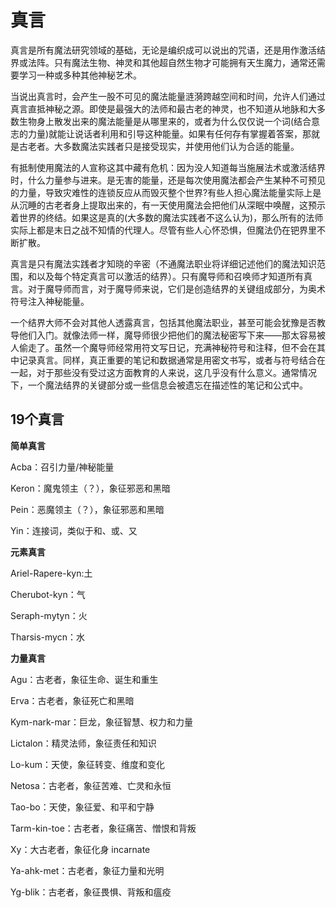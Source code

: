 # 真言

真言是所有魔法研究领域的基础，无论是编织成可以说出的咒语，还是用作激活结界或法阵。只有魔法生物、神灵和其他超自然生物才可能拥有天生魔力，通常还需要学习一种或多种其他神秘艺术。

当说出真言时，会产生一股不可见的魔法能量涟漪跨越空间和时间，允许人们通过真言直抵神秘之源。即使是最强大的法师和最古老的神灵，也不知道从地脉和大多数生物身上散发出来的魔法能量是从哪里来的，或者为什么仅仅说一个词(结合意志的力量)就能让说话者利用和引导这种能量。如果有任何存有掌握着答案，那就是古老者。大多数魔法实践者只是接受现实，并使用他们认为合适的能量。

有抵制使用魔法的人宣称这其中藏有危机：因为没人知道每当施展法术或激活结界时，什么力量参与进来。是无害的能量，还是每次使用魔法都会产生某种不可预见的力量，导致灾难性的连锁反应从而毁灭整个世界?有些人担心魔法能量实际上是从沉睡的古老者身上提取出来的，有一天使用魔法会把他们从深眠中唤醒，这预示着世界的终结。如果这是真的(大多数的魔法实践者不这么认为)，那么所有的法师实际上都是末日之战不知情的代理人。尽管有些人心怀恐惧，但魔法仍在钯界里不断扩散。

真言是只有魔法实践者才知晓的辛密（不通魔法职业将详细记述他们的魔法知识范围，和以及每个特定真言可以激活的结界）。只有魔导师和召唤师才知道所有真言。对于魔导师而言，对于魔导师来说，它们是创造结界的关键组成部分，为奥术符号注入神秘能量。

一个结界大师不会对其他人透露真言，包括其他魔法职业，甚至可能会犹豫是否教导他们入门。就像法师一样，魔导师很少把他们的魔法秘密写下来——那太容易被人偷走了。虽然一个魔导师经常用符文写日记，充满神秘符号和注释，但不会在其中记录真言。同样，真正重要的笔记和数据通常是用密文书写，或者与符号结合在一起，对于那些没有受过这方面教育的人来说，这几乎没有什么意义。通常情况下，一个魔法结界的关键部分或一些信息会被遗忘在描述性的笔记和公式中。

## 19个真言

**简单真言**

Acba：召引力量/神秘能量

Keron：魔鬼领主（？），象征邪恶和黑暗

Pein：恶魔领主（？），象征邪恶和黑暗

Yin：连接词，类似于和、或、又

**元素真言**

Ariel-Rapere-kyn:土

Cherubot-kyn：气

Seraph-mytyn：火

Tharsis-mycn：水

**力量真言**

Agu：古老者，象征生命、诞生和重生

Erva：古老者，象征死亡和黑暗

Kym-nark-mar：巨龙，象征智慧、权力和力量

Lictalon：精灵法师，象征责任和知识

Lo-kum：天使，象征转变、维度和变化

Netosa：古老者，象征苦难、亡灵和永恒

Tao-bo：天使，象征爱、和平和宁静

Tarm-kin-toe：古老者，象征痛苦、憎恨和背叛

Xy：大古老者，象征化身 incarnate

Ya-ahk-met：古老者，象征力量和光明

Yg-blik：古老者，象征畏惧、背叛和瘟疫
